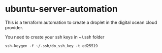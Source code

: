 # ubuntu-server-automation

This is a terraform automation to create a droplet in the digital ocean cloud provider.

You need to create your ssh keys in ~/.ssh folder

```
ssh-keygen -f ~/.ssh/do_ssh_key -t ed25519
```


